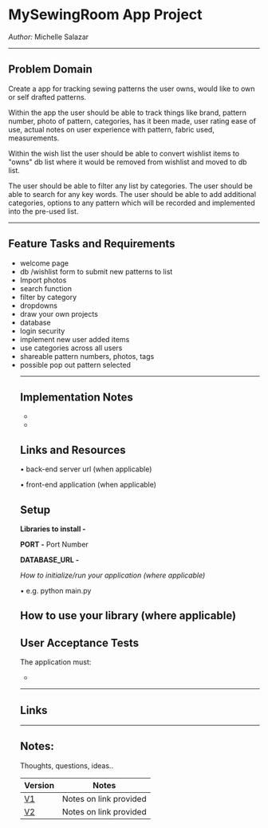 # MySewingRoom App Project


*Author:* Michelle Salazar

----
## Problem Domain
Create a app for tracking sewing patterns the user owns, would like to own or self drafted patterns.

Within the app the user should be able to track things like brand, pattern number, photo of pattern, categories, has it been made, user rating ease of use, actual notes on user experience with pattern, fabric used, measurements.

Within the wish list the user should be able to convert wishlist items to "owns" db list where it would be removed from wishlist and moved to db list.

The user should be able to filter any list by categories. The user should be able to search for any key words.
The user should be able to add additional categories, options to any pattern which will be recorded and implemented into the pre-used list.

---
## Feature Tasks and Requirements

<ul><li>
welcome page
</li><li>
db /wishlist form to submit new patterns to list
</li><li>
Import photos
</li><li>
search function
</li><li>
 filter by category
</li><li>
dropdowns
</li><li>
draw your own projects
</li><li>
database
</li><li>
login security
</li><li>
implement new user added items
</li><li>
use categories across all users
</li><li>
shareable pattern numbers, photos, tags
</li><li>
possible pop out pattern selected
</li>

---
## Implementation Notes

<ul><li>

</li><li>

</li></ul>

## Links and Resources

• back-end server url (when applicable)<br>

• front-end application (when applicable)

## Setup

**Libraries to install -**
<!-- cat requirements.txt
pip install pytest -->

**PORT -** Port Number

**DATABASE_URL -** 
<!-- URL to the running Postgres instance/db -->

*How to initialize/run your application (where applicable)*

• e.g. python main.py

## How to use your library (where applicable)
<!-- pip freeze > requirements.txt -->

## User Acceptance Tests
The application must:
<ul><li>

</li></ul>

---

## Links

---

## Notes:

Thoughts, questions, ideas..


|Version|Notes|
---|:---:
[V1](v1)| Notes on link provided
[V2](v2)| Notes on link provided